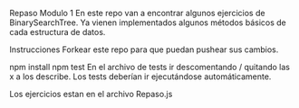 Repaso Modulo 1
En este repo van a encontrar algunos ejercicios de BinarySearchTree. Ya vienen implementados algunos métodos básicos de cada estructura de datos.

Instrucciones
Forkear este repo para que puedan pushear sus cambios.

npm install
npm test
En el archivo de tests ir descomentando / quitando las x a los describe. Los tests deberían ir ejecutándose automáticamente.

Los ejercicios estan en el archivo Repaso.js

